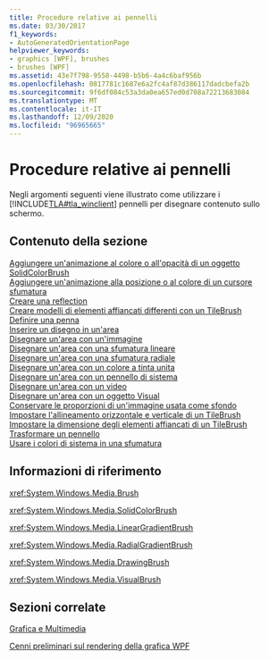 ```yaml
---
title: Procedure relative ai pennelli
ms.date: 03/30/2017
f1_keywords:
- AutoGeneratedOrientationPage
helpviewer_keywords:
- graphics [WPF], brushes
- brushes [WPF]
ms.assetid: 43e7f798-9558-4498-b5b6-4a4c6baf956b
ms.openlocfilehash: 0817781c1687e6a2fc4af87d386117dadcbefa2b
ms.sourcegitcommit: 9f6df084c53a3da0ea657ed0d708a72213683084
ms.translationtype: MT
ms.contentlocale: it-IT
ms.lasthandoff: 12/09/2020
ms.locfileid: "96965665"
---
```

# <a name="brushes-how-to-topics"></a>Procedure relative ai pennelli
Negli argomenti seguenti viene illustrato come utilizzare i [!INCLUDE[TLA#tla_winclient](../../../includes/tlasharptla-winclient-md.md)] pennelli per disegnare contenuto sullo schermo.  
  
## <a name="in-this-section"></a>Contenuto della sezione  
 [Aggiungere un'animazione al colore o all'opacità di un oggetto SolidColorBrush](how-to-animate-the-color-or-opacity-of-a-solidcolorbrush.md)  
 [Aggiungere un'animazione alla posizione o al colore di un cursore sfumatura](how-to-animate-the-position-or-color-of-a-gradient-stop.md)  
 [Creare una reflection](how-to-create-a-reflection.md)  
 [Creare modelli di elementi affiancati differenti con un TileBrush](how-to-create-different-tile-patterns-with-a-tilebrush.md)  
 [Definire una penna](how-to-define-a-pen.md)  
 [Inserire un disegno in un'area](how-to-paint-an-area-with-a-drawing.md)  
 [Disegnare un'area con un'immagine](how-to-paint-an-area-with-an-image.md)  
 [Disegnare un'area con una sfumatura lineare](how-to-paint-an-area-with-a-linear-gradient.md)  
 [Disegnare un'area con una sfumatura radiale](how-to-paint-an-area-with-a-radial-gradient.md)  
 [Disegnare un'area con un colore a tinta unita](how-to-paint-an-area-with-a-solid-color.md)  
 [Disegnare un'area con un pennello di sistema](how-to-paint-an-area-with-a-system-brush.md)  
 [Disegnare un'area con un video](how-to-paint-an-area-with-a-video.md)  
 [Disegnare un'area con un oggetto Visual](how-to-paint-an-area-with-a-visual.md)  
 [Conservare le proporzioni di un'immagine usata come sfondo](how-to-preserve-the-aspect-ratio-of-an-image-used-as-a-background.md)  
 [Impostare l'allineamento orizzontale e verticale di un TileBrush](how-to-set-the-horizontal-and-vertical-alignment-of-a-tilebrush.md)  
 [Impostare la dimensione degli elementi affiancati di un TileBrush](how-to-set-the-tile-size-for-a-tilebrush.md)  
 [Trasformare un pennello](how-to-transform-a-brush.md)  
 [Usare i colori di sistema in una sfumatura](how-to-use-system-colors-in-a-gradient.md)  
  
## <a name="reference"></a>Informazioni di riferimento  
 <xref:System.Windows.Media.Brush>  
  
 <xref:System.Windows.Media.SolidColorBrush>  
  
 <xref:System.Windows.Media.LinearGradientBrush>  
  
 <xref:System.Windows.Media.RadialGradientBrush>  
  
 <xref:System.Windows.Media.DrawingBrush>  
  
 <xref:System.Windows.Media.VisualBrush>  
  
## <a name="related-sections"></a>Sezioni correlate  
 [Grafica e Multimedia](index.md)  
  
 [Cenni preliminari sul rendering della grafica WPF](wpf-graphics-rendering-overview.md)
